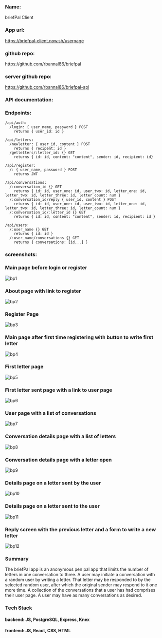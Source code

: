 ### Name: 
briefPal Client

### App url: 
https://briefpal-client.now.sh/userpage

### github repo: 
https://github.com/rbannal86/briefpal

### server github repo: 
https://github.com/rbannal86/briefpal-api

### API documentation:
  ### Endpoints:


    /api/auth:
      /login: { user_name, password } POST
        returns { user_id: id }

    /api/letters:
      /newletter: { user_id, content } POST
        returns { recipent: id }
      /getletters/:letter_id: {} GET
        returns { id: id, content: "content", sender: id, recipient: id}

    /api/register:
      /: { user_name, password } POST
        returns JWT

    /api/conversations:
      /:conversation_id {} GET
        returns { id: id, user_one: id, user_two: id, letter_one: id, letter_two: id, letter_three: id, letter_count: num }
      /:conversation_id/reply { user_id, content } POST
        returns { id: id, user_one: id, user_two: id, letter_one: id, letter_two: id, letter_three: id, letter_count: num }
      /:conversation_id/:letter_id {} GET
        returns { id: id, content: "content", sender: id, recipient: id }

    /api/users:
      /:user_name {} GET
        returns { id: id }
      /:user_name/conversations {} GET
        returns { conversations: [id...] }

### screenshots: 

### Main page before login or register
![bp1](./public/img/bp1.png)

### About page with link to register
![bp2](./public/img/bp2.png)

### Register Page
![bp3](./public/img/bp3.png)

### Main page after first time registering with button to write first letter
![bp4](./public/img/bp4.png)

### First letter page
![bp5](./public/img/bp5.png)

### First letter sent page with a link to user page
![bp6](./public/img/bp6.png)

### User page with a list of conversations
![bp7](./public/img/bp7.png)

### Conversation details page with a list of letters
![bp8](./public/img/bp8.png)

### Conversation details page with a letter open
![bp9](./public/img/bp9.png)

### Details page on a letter sent by the user
![bp10](./public/img/bp10.png)

### Details page on a letter sent to the user
![bp11](./public/img/bp11.png)

### Reply screen with the previous letter and a form to write a new letter
![bp12](./public/img/bp12.png)


### Summary
The briefPal app is an anonymous pen pal app that limits the number of letters in one conversation to three. A user may initiate a conversation with a random user by writing a letter. That letter may be responded to by the selected random user, after which the original sender may respond to it one more time. A collection of the conversations that a user has had comprises their user page. A user may have as many conversations as desired.

### Tech Stack
#### backend: JS, PostgreSQL, Express, Knex
#### frontend: JS, React, CSS, HTML